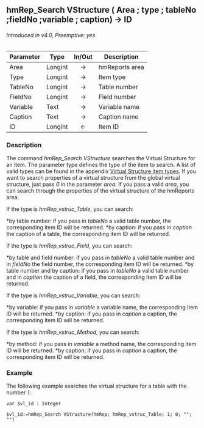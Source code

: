 ## hmRep_Search VStructure ( Area ; type ; tableNo  ;fieldNo  ;variable ; caption) → ID
###### Introduced in v4.0, Preemptive: yes

|Parameter|Type|In/Out|Description
|---|---|:---:|---
|Area|Longint|→|hmReports area
|Type|Longint|→|Item type
|TableNo|Longint|→|Table number
|FieldNo|Longint|→|Field number
|Variable|Text|→|Variable name
|Caption|Text|→|Caption name
|ID|Longint|←|Item ID

### Description
The command *hmRep_Search VStructure* searches the Virtual Structure for an item. The parameter type defines the type of the item to search. A list of valid types can be found in the appendix [Virtual Structure item types](../Appendix/VirtualStructureItemTypes.md).
If you want to search properties of a virtual structure from the global virtual structure, just pass *0* in the parameter *area*. If you pass a valid *area*, you can search through the properties of the virtual structure of the hmReports area.

If the type is *hmRep_vstruc_Table*, you can search:

*by table number: if you pass in *tableNo* a valid table number, the corresponding item ID will be returned.
*by caption: if you pass in *caption* the caption of a table, the corresponding item ID will be returned.

If the type is *hmRep_vstruc_Field*, you can search:

*by table and field number: if you pass in *tableNo* a valid table number and in *fieldNo* the field number, the corresponding item ID will be returned.
*by table number and by caption: if you pass in *tableNo* a valid table number and in *caption* the caption of a field, the corresponding item ID will be returned.

If the type is *hmRep_vstruc_Variable*, you can search:

*by variable: if you pass in *variable* a variable name, the corresponding item ID will be returned.
*by caption: if you pass in *caption* a caption, the corresponding item ID will be returned.

If the type is *hmRep_vstruc_Method*, you can search:

*by method: if you pass in *variable* a method name, the corresponding item ID will be returned.
*by caption: if you pass in *caption* a caption, the corresponding item ID will be returned.

### Example
The following example searches the virtual structure for a table with the number *1*:

```4d
var $vl_id : Integer

$vl_id:=hmRep_Search VStructure(hmRep; hmRep_vstruc_Table; 1; 0; ""; "")
```
